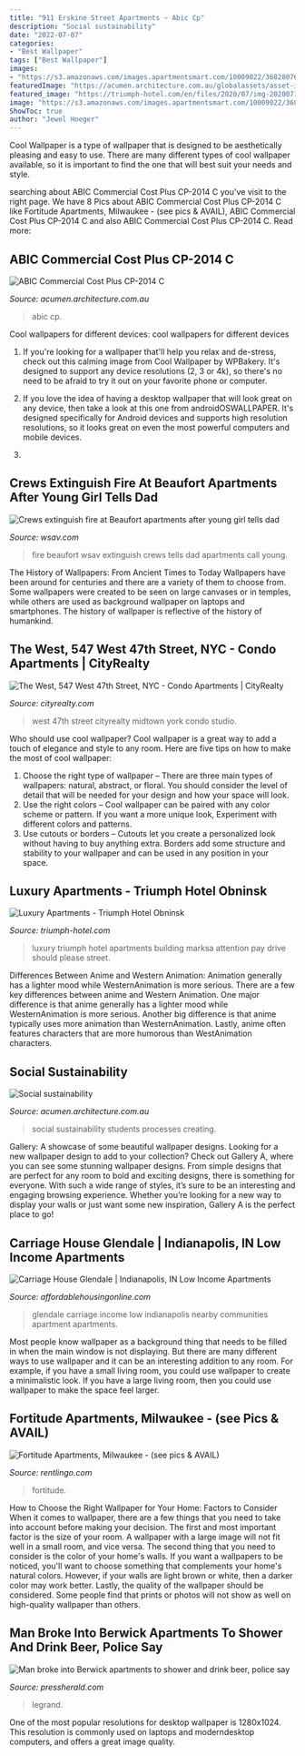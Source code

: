 ```yaml
---
title: "911 Erskine Street Apartments ~ Abic Cp"
description: "Social sustainability"
date: "2022-07-07"
categories:
- "Best Wallpaper"
tags: ["Best Wallpaper"]
images:
- "https://s3.amazonaws.com/images.apartmentsmart.com/10009022/36828076.jpg"
featuredImage: "https://acumen.architecture.com.au/globalassets/asset-import/images/environment-content-images/active-engagement_integrateddesigncom.jpg"
featured_image: "https://triumph-hotel.com/en/files/2020/07/img-20200710-wa0001.jpg"
image: "https://s3.amazonaws.com/images.apartmentsmart.com/10009022/36828076.jpg"
ShowToc: true
author: "Jewel Hoeger"
---
```



Cool Wallpaper is a type of wallpaper that is designed to be aesthetically pleasing and easy to use. There are many different types of cool wallpaper available, so it is important to find the one that will best suit your needs and style.

	

		
searching about ABIC Commercial Cost Plus CP-2014 C you've visit to the right page. We have 8 Pics about ABIC Commercial Cost Plus CP-2014 C like Fortitude Apartments, Milwaukee - (see pics &amp; AVAIL), ABIC Commercial Cost Plus CP-2014 C and also ABIC Commercial Cost Plus CP-2014 C. Read more:
		
    
## ABIC Commercial Cost Plus CP-2014 C

<img loading=lazy src="https://acumen.architecture.com.au/globalassets/asset-import/images/commercial-works.jpg" onerror="this.onerror=null;this.src='https://tse3.mm.bing.net/th?id=OIP.1FcM_gu-n6ySqO04OMl3XQAAAA&amp;pid=15.1';" alt="ABIC Commercial Cost Plus CP-2014 C">

_Source: acumen.architecture.com.au_

>abic cp. 

	

Cool wallpapers for different devices:
cool wallpapers for different devices 

1. If you're looking for a wallpaper that'll help you relax and de-stress, check out this calming image from Cool Wallpaper by WPBakery. It's designed to support any device resolutions (2, 3 or 4k), so there's no need to be afraid to try it out on your favorite phone or computer.

2. If you love the idea of having a desktop wallpaper that will look great on any device, then take a look at this one from androidOSWALLPAPER. It's designed specifically for Android devices and supports high resolution resolutions, so it looks great on even the most powerful computers and mobile devices.

3.

    
## Crews Extinguish Fire At Beaufort Apartments After Young Girl Tells Dad

<img loading=lazy src="https://www.wsav.com/wp-content/uploads/sites/75/2020/04/fire-web.jpg?w=1280" onerror="this.onerror=null;this.src='https://tse2.mm.bing.net/th?id=OIP.WpQqgYn3BKnS8d_j8FkwCQHaEO&amp;pid=15.1';" alt="Crews extinguish fire at Beaufort apartments after young girl tells dad">

_Source: wsav.com_

>fire beaufort wsav extinguish crews tells dad apartments call young. 

	

The History of Wallpapers: From Ancient Times to Today
Wallpapers have been around for centuries and there are a variety of them to choose from. Some wallpapers were created to be seen on large canvases or in temples, while others are used as background wallpaper on laptops and smartphones. The history of wallpaper is reflective of the history of humankind.

    
## The West, 547 West 47th Street, NYC - Condo Apartments | CityRealty

<img loading=lazy src="https://ds2.cityrealty.com/img/216f66405b214ed125e776d294a5a4860afa6cd0+w+h+0+60/the-west-547-west-47th-street-00.jpg" onerror="this.onerror=null;this.src='https://tse1.mm.bing.net/th?id=OIP.6g2SordzLicOgyxQYsLzmwHaHa&amp;pid=15.1';" alt="The West, 547 West 47th Street, NYC - Condo Apartments | CityRealty">

_Source: cityrealty.com_

>west 47th street cityrealty midtown york condo studio. 

	

Who should use cool wallpaper?
Cool wallpaper is a great way to add a touch of elegance and style to any room. Here are five tips on how to make the most of cool wallpaper: 
1) Choose the right type of wallpaper – There are three main types of wallpapers: natural, abstract, or floral. You should consider the level of detail that will be needed for your design and how your space will look. 
2) Use the right colors – Cool wallpaper can be paired with any color scheme or pattern. If you want a more unique look, Experiment with different colors and patterns. 
3) Use cutouts or borders – Cutouts let you create a personalized look without having to buy anything extra. Borders add some structure and stability to your wallpaper and can be used in any position in your space.

    
## Luxury Apartments - Triumph Hotel Obninsk

<img loading=lazy src="https://triumph-hotel.com/en/files/2020/07/img-20200710-wa0001.jpg" onerror="this.onerror=null;this.src='https://tse4.mm.bing.net/th?id=OIP.xOAbf-TtMs85mu64ak_c2QHaD8&amp;pid=15.1';" alt="Luxury Apartments - Triumph Hotel Obninsk">

_Source: triumph-hotel.com_

>luxury triumph hotel apartments building marksa attention pay drive should please street. 

	

Differences Between Anime and Western Animation: Animation generally has a lighter mood while WesternAnimation is more serious.
There are a few key differences between anime and Western Animation. One major difference is that anime generally has a lighter mood while WesternAnimation is more serious. Another big difference is that anime typically uses more animation than WesternAnimation. Lastly, anime often features characters that are more humorous than WestAnimation characters.

    
## Social Sustainability

<img loading=lazy src="https://acumen.architecture.com.au/globalassets/asset-import/images/environment-content-images/active-engagement_integrateddesigncom.jpg" onerror="this.onerror=null;this.src='https://tse1.mm.bing.net/th?id=OIP.TV_T5oODA7KAXPhyQ4e61AHaKQ&amp;pid=15.1';" alt="Social sustainability">

_Source: acumen.architecture.com.au_

>social sustainability students processes creating. 

	

Gallery: A showcase of some beautiful wallpaper designs.
Looking for a new wallpaper design to add to your collection? Check out Gallery A, where you can see some stunning wallpaper designs. From simple designs that are perfect for any room to bold and exciting designs, there is something for everyone. With such a wide range of styles, it’s sure to be an interesting and engaging browsing experience. Whether you’re looking for a new way to display your walls or just want some new inspiration, Gallery A is the perfect place to go!





	
	
    
## Carriage House Glendale | Indianapolis, IN Low Income Apartments

<img loading=lazy src="https://s3.amazonaws.com/images.apartmentsmart.com/10009022/36828076.jpg" onerror="this.onerror=null;this.src='https://tse1.mm.bing.net/th?id=OIP.hNmC_CqFFlQ6NKUUFwBVwgHaE7&amp;pid=15.1';" alt="Carriage House Glendale | Indianapolis, IN Low Income Apartments">

_Source: affordablehousingonline.com_

>glendale carriage income low indianapolis nearby communities apartment apartments. 

	

Most people know wallpaper as a background thing that needs to be filled in when the main window is not displaying. But there are many different ways to use wallpaper and it can be an interesting addition to any room. For example, if you have a small living room, you could use wallpaper to create a minimalistic look. If you have a large living room, then you could use wallpaper to make the space feel larger.

    
## Fortitude Apartments, Milwaukee - (see Pics &amp; AVAIL)

<img loading=lazy src="https://images.rentable.co/107809/50558441/original.jpeg" onerror="this.onerror=null;this.src='https://tse1.mm.bing.net/th?id=OIP.PW4wShmFGXrBtbvA95IM_wHaFj&amp;pid=15.1';" alt="Fortitude Apartments, Milwaukee - (see pics &amp; AVAIL)">

_Source: rentlingo.com_

>fortitude. 

	

How to Choose the Right Wallpaper for Your Home: Factors to Consider
When it comes to wallpaper, there are a few things that you need to take into account before making your decision. The first and most important factor is the size of your room. A wallpaper with a large image will not fit well in a small room, and vice versa. 
The second thing that you need to consider is the color of your home's walls. If you want a wallpapers to be noticed, you'll want to choose something that complements your home's natural colors. However, if your walls are light brown or white, then a darker color may work better. 
Lastly, the quality of the wallpaper should be considered. Some people find that prints or photos will not show as well on high-quality wallpaper than others.

    
## Man Broke Into Berwick Apartments To Shower And Drink Beer, Police Say

<img loading=lazy src="https://multifiles.pressherald.com/uploads/sites/4/2016/05/LeGrand.jpg" onerror="this.onerror=null;this.src='https://tse2.mm.bing.net/th?id=OIP.bl5lIvnTqrutPa2sdoE_DAAAAA&amp;pid=15.1';" alt="Man broke into Berwick apartments to shower and drink beer, police say">

_Source: pressherald.com_

>legrand. 

	

One of the most popular resolutions for desktop wallpaper is 1280x1024. This resolution is commonly used on laptops and moderndesktop computers, and offers a great image quality.

